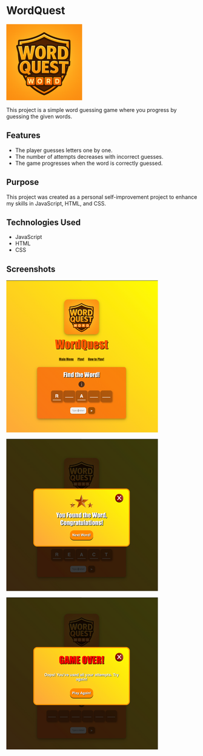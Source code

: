 # WordQuest

![Game Logo](Images/WQLogo.png)

This project is a simple word guessing game where you progress by guessing the given words.  

## Features  
- The player guesses letters one by one.  
- The number of attempts decreases with incorrect guesses.  
- The game progresses when the word is correctly guessed.  

## Purpose  
This project was created as a personal self-improvement project to enhance my skills in JavaScript, HTML, and CSS.  

## Technologies Used  
- JavaScript  
- HTML  
- CSS

## Screenshots

![Screenshot-1](Images/Screenshot-1.png)

![Screenshot-2](Images/Screenshot-2.png)

![Screenshot-3](Images/Screenshot-3.png)

